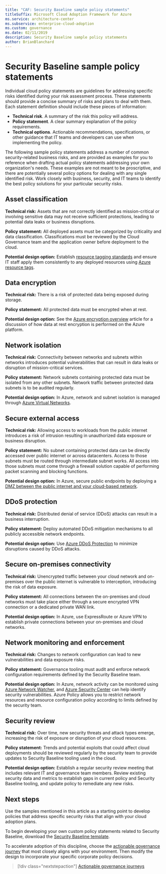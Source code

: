 ```yaml
---
title: "CAF: Security Baseline sample policy statements"
titleSuffix: Microsoft Cloud Adoption Framework for Azure
ms.service: architecture-center
ms.subservice: enterprise-cloud-adoption
ms.custom: governance
ms.date: 02/11/2019
description: Security Baseline sample policy statements
author: BrianBlanchard
---
```


# Security Baseline sample policy statements

Individual cloud policy statements are guidelines for addressing specific risks identified during your risk assessment process. These statements should provide a concise summary of risks and plans to deal with them. Each statement definition should include these pieces of information:

- **Technical risk**. A summary of the risk this policy will address.
- **Policy statement**. A clear summary explanation of the policy requirements.
- **Technical options**. Actionable recommendations, specifications, or other guidance that IT teams and developers can use when implementing the policy.

The following sample policy statements address a number of common security-related business risks, and are provided as examples for you to reference when drafting actual policy statements addressing your own organization's needs. These examples are not meant to be proscriptive, and there are potentially several policy options for dealing with any single identified risk. Work closely with business, security, and IT teams to identify the best policy solutions for your particular security risks.  

## Asset classification

**Technical risk:** Assets that are not correctly identified as mission-critical or involving sensitive data may not receive sufficient protections, leading to potential data leaks or business disruptions.

**Policy statement:** All deployed assets must be categorized by criticality and data classification. Classifications must be reviewed by the Cloud Governance team and the application owner before deployment to the cloud.

**Potential design option:** Establish [resource tagging standards](../../decision-guides/resource-tagging/index.md) and ensure IT staff apply them consistently to any deployed resources using [Azure resource tags](/azure/azure-resource-manager/resource-group-using-tags).

## Data encryption

**Technical risk:** There is a risk of protected data being exposed during storage.

**Policy statement:** All protected data must be encrypted when at rest.

**Potential design option:** See the [Azure encryption overview](/azure/security/security-azure-encryption-overview) article for a discussion of how data at rest encryption is performed on the Azure platform.  

## Network isolation

**Technical risk:** Connectivity between networks and subnets within networks introduces potential vulnerabilities that can result in data leaks or disruption of mission-critical services.

**Policy statement:** Network subnets containing protected data must be isolated from any other subnets. Network traffic between protected data subnets is to be audited regularly.

**Potential design option:** In Azure, network and subnet isolation is managed through [Azure Virtual Networks](/azure/virtual-network/virtual-networks-overview).

## Secure external access

**Technical risk:** Allowing access to workloads from the public internet introduces a risk of intrusion resulting in unauthorized data exposure or business disruption.

**Policy statement:** No subnet containing protected data can be directly accessed over public internet or across datacenters. Access to those subnets must be routed through intermediate subnet works. All access into those subnets must come through a firewall solution capable of performing packet scanning and blocking functions.

**Potential design option:** In Azure, secure public endpoints by deploying a [DMZ between the public internet and your cloud-based network](/azure/architecture/reference-architectures/dmz/secure-vnet-dmz).

## DDoS protection

**Technical risk:** Distributed denial of service (DDoS) attacks can result in a business interruption.

**Policy statement:** Deploy automated DDoS mitigation mechanisms to all publicly accessible network endpoints.

**Potential design option:** Use [Azure DDoS Protection](/azure/virtual-network/ddos-protection-overview) to minimize disruptions caused by DDoS attacks.

## Secure on-premises connectivity

**Technical risk:** Unencrypted traffic between your cloud network and on-premises over the public internet is vulnerable to interception, introducing the risk of data exposure.

**Policy statement:** All connections between the on-premises and cloud networks must take place either through a secure encrypted VPN connection or a dedicated private WAN link.

**Potential design option:** In Azure, use ExpressRoute or Azure VPN to establish private connections between your on-premises and cloud networks.

## Network monitoring and enforcement

**Technical risk:** Changes to network configuration can lead to new vulnerabilities and data exposure risks.

**Policy statement:** Governance tooling must audit and enforce network configuration requirements defined by the Security Baseline team.

**Potential design option:** In Azure, network activity can be monitored using [Azure Network Watcher](/azure/network-watcher/network-watcher-monitoring-overview), and [Azure Security Center](/azure/security-center/security-center-network-recommendations) can help identify security vulnerabilities. Azure Policy allows you to restrict network resources and resource configuration policy according to limits defined by the security team.

## Security review

**Technical risk:** Over time, new security threats and attack types emerge, increasing the risk of exposure or disruption of your cloud resources.

**Policy statement:** Trends and potential exploits that could affect cloud deployments should be reviewed regularly by the security team to provide updates to Security Baseline tooling used in the cloud.

**Potential design option:** Establish a regular security review meeting that includes relevant IT and governance team members. Review existing security data and metrics to establish gaps in current policy and Security Baseline tooling, and update policy to remediate any new risks.

## Next steps

Use the samples mentioned in this article as a starting point to develop policies that address specific security risks that align with your cloud adoption plans.

To begin developing your own custom policy statements related to Security Baseline, download the [Security Baseline template](template.md).

To accelerate adoption of this discipline, choose the [actionable governance journey](../journeys/index.md) that most closely aligns with your environment. Then modify the design to incorporate your specific corporate policy decisions.

> [!div class="nextstepaction"]
> [Actionable governance journeys](../journeys/index.md)
